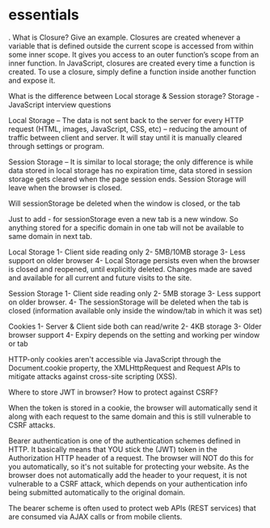 # essentials


. What is Closure? Give an example.
Closures are created whenever a variable that is defined outside the current scope is accessed from within some inner scope. It gives you access to an outer function’s scope from an inner function. In JavaScript, closures are created every time a function is created. To use a closure, simply define a function inside another function and expose it.

What is the difference between Local storage & Session storage?
Storage - JavaScript interview questions

Local Storage – The data is not sent back to the server for every HTTP request (HTML, images, JavaScript, CSS, etc) – reducing the amount of traffic between client and server. It will stay until it is manually cleared through settings or program.

Session Storage – It is similar to local storage; the only difference is while data stored in local storage has no expiration time, data stored in session storage gets cleared when the page session ends. Session Storage will leave when the browser is closed.

Will sessionStorage be deleted when the window is closed, or the tab

Just to add - for sessionStorage even a new tab is a new window. So anything stored for a specific domain in one tab will not be available to same domain in next tab.




Local Storage
1- Client side reading only
2- 5MB/10MB storage
3- Less support on older browser
4- Local Storage persists even when the browser is closed and reopened,  until explicitly deleted. Changes made are saved and available for all current and future visits to the site.


Session Storage
1- Client side reading only
2- 5MB storage
3- Less support on older browser.
4- The sessionStorage will be deleted when the tab is closed (information available only inside the window/tab in which it was set)


Cookies
1- Server & Client side both can read/write
2- 4KB storage
3- Older browser support
4- Expiry depends on the setting and working per window or tab

HTTP-only cookies aren't accessible via JavaScript through the Document.cookie property, the XMLHttpRequest and Request APIs to mitigate attacks against cross-site scripting (XSS).



Where to store JWT in browser? How to protect against CSRF?

When the token is stored in a cookie, the browser will automatically send it along with each request to the same domain and this is still vulnerable to CSRF attacks.

Bearer authentication is one of the authentication schemes defined in HTTP. It basically means that YOU stick the (JWT) token in the Authorization HTTP header of a request. The browser will NOT do this for you automatically, so it's not suitable for protecting your website. As the browser does not automatically add the header to your request, it is not vulnerable to a CSRF attack, which depends on your authentication info being submitted automatically to the original domain.

The bearer scheme is often used to protect web APIs (REST services) that are consumed via AJAX calls or from mobile clients.
